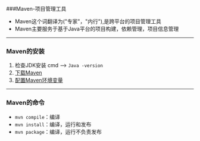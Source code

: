 ###Maven-项目管理工具

+ Maven这个词翻译为("专家"，"内行"),是跨平台的项目管理工具
+ Maven主要服务于基于Java平台的项目构建，依赖管理，项目信息管理



---

### Maven的安装

1. 检查JDK安装     cmd   --> `Java -version`
2. [下载Maven](http://maven.apache.org/download.cgi)
3. [配置Maven环境变量](https://jingyan.baidu.com/article/acf728fd68b4bef8e510a31c.html)

----

### Maven的命令

+ `mvn compile`：编译
+ `mvn install`：编译，运行和发布
+ `mvn package`：编译，运行不负责发布



